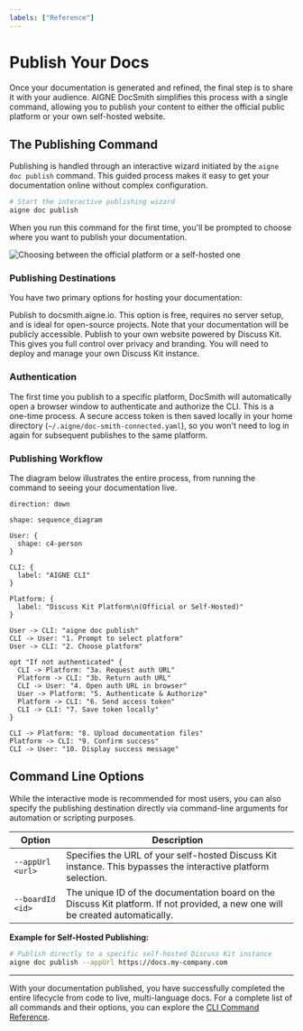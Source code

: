```yaml
---
labels: ["Reference"]
---
```


# Publish Your Docs

Once your documentation is generated and refined, the final step is to share it with your audience. AIGNE DocSmith simplifies this process with a single command, allowing you to publish your content to either the official public platform or your own self-hosted website.

## The Publishing Command

Publishing is handled through an interactive wizard initiated by the `aigne doc publish` command. This guided process makes it easy to get your documentation online without complex configuration.

```bash CLI Command icon=lucide:terminal
# Start the interactive publishing wizard
aigne doc publish
```

When you run this command for the first time, you'll be prompted to choose where you want to publish your documentation.

![Choosing between the official platform or a self-hosted one](https://docsmith.aigne.io/image-bin/uploads/9fd929060b5abe13d03cf5eb7aea85aa.png)

### Publishing Destinations

You have two primary options for hosting your documentation:

<x-cards>
  <x-card data-title="Official DocSmith Platform" data-icon="lucide:cloud">
    Publish to docsmith.aigne.io. This option is free, requires no server setup, and is ideal for open-source projects. Note that your documentation will be publicly accessible.
  </x-card>
  <x-card data-title="Self-Hosted Platform" data-icon="lucide:server">
    Publish to your own website powered by Discuss Kit. This gives you full control over privacy and branding. You will need to deploy and manage your own Discuss Kit instance.
  </x-card>
</x-cards>

### Authentication

The first time you publish to a specific platform, DocSmith will automatically open a browser window to authenticate and authorize the CLI. This is a one-time process. A secure access token is then saved locally in your home directory (`~/.aigne/doc-smith-connected.yaml`), so you won't need to log in again for subsequent publishes to the same platform.

### Publishing Workflow

The diagram below illustrates the entire process, from running the command to seeing your documentation live.

```d2 Publishing Workflow
direction: down

shape: sequence_diagram

User: { 
  shape: c4-person 
}

CLI: { 
  label: "AIGNE CLI"
}

Platform: { 
  label: "Discuss Kit Platform\n(Official or Self-Hosted)" 
}

User -> CLI: "aigne doc publish"
CLI -> User: "1. Prompt to select platform"
User -> CLI: "2. Choose platform"

opt "If not authenticated" {
  CLI -> Platform: "3a. Request auth URL"
  Platform -> CLI: "3b. Return auth URL"
  CLI -> User: "4. Open auth URL in browser"
  User -> Platform: "5. Authenticate & Authorize"
  Platform -> CLI: "6. Send access token"
  CLI -> CLI: "7. Save token locally"
}

CLI -> Platform: "8. Upload documentation files"
Platform -> CLI: "9. Confirm success"
CLI -> User: "10. Display success message"
```

## Command Line Options

While the interactive mode is recommended for most users, you can also specify the publishing destination directly via command-line arguments for automation or scripting purposes.

| Option | Description |
|---|---|
| `--appUrl <url>` | Specifies the URL of your self-hosted Discuss Kit instance. This bypasses the interactive platform selection. |
| `--boardId <id>` | The unique ID of the documentation board on the Discuss Kit platform. If not provided, a new one will be created automatically. |

**Example for Self-Hosted Publishing:**

```bash Publish to a custom URL icon=lucide:terminal
# Publish directly to a specific self-hosted Discuss Kit instance
aigne doc publish --appUrl https://docs.my-company.com
```

---

With your documentation published, you have successfully completed the entire lifecycle from code to live, multi-language docs. For a complete list of all commands and their options, you can explore the [CLI Command Reference](./cli-reference.md).